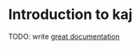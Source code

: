 # Introduction to kaj

TODO: write [great documentation](http://jacobian.org/writing/what-to-write/)
